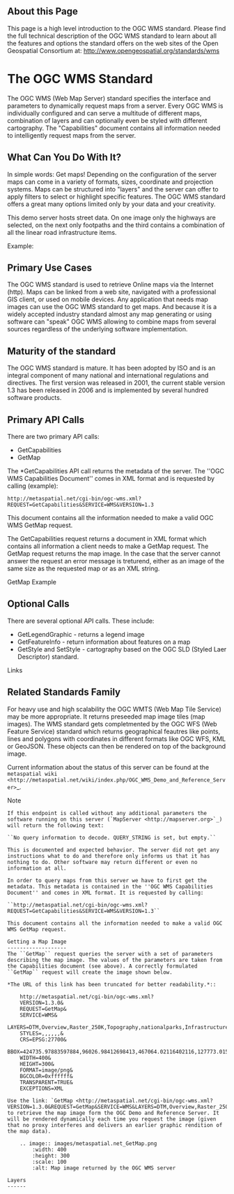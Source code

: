 About this Page
---------------

This page is a high level introduction to the OGC WMS standard. Please find the full technical description of the OGC WMS standard to learn about all the features and options the standard offers on the web sites of the Open Geospatial Consortium at: http://www.opengeospatial.org/standards/wms 

The OGC WMS Standard 
====================

The OGC WMS (Web Map Server) standard specifies the interface and parameters to dynamically request maps from a server. Every OGC WMS is individually configured and can serve a multitude of different maps, combination of layers and can optionally even be styled with different cartography. The "Capabilities" document contains all information needed to intelligently request maps from the server. 

What Can You Do With It?
------------------------

In simple words: Get maps! Depending on the configuration of the server maps can come in a variety of formats, sizes, coordinate and projection systems. Maps can be structured into "layers" and the server can offer to apply filters to select or highlight specific features. The OGC WMS standard offers a great many options limited only by your data and your creativity. 

This demo server hosts street data. On one image only the highways are selected, on the next only footpaths and the third contains a combination of all the linear road infrastructure items. 

Example: 

Primary Use Cases
-----------------

The OGC WMS standard is used to retrieve Online maps via the Internet (http). Maps can be linked from a web site, navigated with a professional GIS client, or used on mobile devices. Any application that needs map images can use the OGC WMS standard to get maps. And because it is a widely accepted industry standard almost any map generating or using software can "speak" OGC WMS allowing to combine maps from several sources regardless of the underlying software implementation. 

Maturity of the standard
------------------------

The OGC WMS standard is mature. It has been adopted by ISO and is an integral component of many national and international regulations and directives. The first version was released in 2001, the current stable version 1.3 has been released in 2006 and is implemented by several hundred software products. 

Primary API Calls
-----------------

There are two primary API calls: 
- GetCapabilities
- GetMap

The *GetCapabilities API call returns the metadata of the server. The ''OGC WMS Capabilities Document'' comes in XML format and is requested by calling (example): 

``http://metaspatial.net/cgi-bin/ogc-wms.xml?REQUEST=GetCapabilities&SERVICE=WMS&VERSION=1.3``

This document contains all the information needed to make a valid OGC WMS GetMap request.

The GetCapabilities request returns a document in XML format which contains all information a client needs to make a GetMap request. The GetMap request returns the map image. In the case that the server cannot answer the request an error message is treturend, either as an image of the same size as the requested map or as an XML string. 

GetMap Example


Optional Calls
--------------

There are several optional API calls. These include:
- GetLegendGraphic - returns a legend image
- GetFeatureInfo - return information about features on a map
- GetStyle and SetStyle -  cartography based on the OGC SLD (Styled Laer Descriptor) standard. 



Links

Related Standards Family
------------------------

For heavy use and high scalability the OGC WMTS (Web Map Tile Service) may be more appropriate. It returns preseeded map image tiles (map images). The WMS standard gets completmented by the OGC WFS (Web Feature Service) standard which returns geographical feautres like points, lines and polygons with coordinates in different formats like OGC WFS, KML or GeoJSON. These objects can then be rendered on top of the background image. 




Current information about the status of this server can be found at the `metaspatial wiki <http://metaspatial.net/wiki/index.php/OGC_WMS_Demo_and_Reference_Server>`_.


Note
~~~~
If this endpoint is called without any additional parameters the software running on this server (`MapServer <http://mapserver.org>`_) will return the following text: 

``No query information to decode. QUERY_STRING is set, but empty.``

This is documented and expected behavior. The server did not get any instructions what to do and therefore only informs us that it has nothing to do. Other software may return different or even no information at all.

In order to query maps from this server we have to first get the metadata. This metadata is contained in the ''OGC WMS Capabilities Document'' and comes in XML format. It is requested by calling: 

``http://metaspatial.net/cgi-bin/ogc-wms.xml?REQUEST=GetCapabilities&SERVICE=WMS&VERSION=1.3``

This document contains all the information needed to make a valid OGC WMS GetMap request.

Getting a Map Image
-------------------
The ``GetMap`` request queries the server with a set of parameters describing the map image. The values of the parameters are taken from the Capabilities document (see above). A correctly formulated ``GetMap`` request will create the image shown below. 

*The URL of this link has been truncated for better readability.*::

	http://metaspatial.net/cgi-bin/ogc-wms.xml?
	VERSION=1.3.0&
	REQUEST=GetMap&
	SERVICE=WMS&
	LAYERS=DTM,Overview,Raster_250K,Topography,nationalparks,Infrastructure,Places&
	STYLES=,,,,,,&
	CRS=EPSG:27700&
	BBOX=424735.97883597884,96026.98412698413,467064.02116402116,127773.01587301587&
	WIDTH=400&
	HEIGHT=300&
	FORMAT=image/png&
	BGCOLOR=0xffffff&
	TRANSPARENT=TRUE&
	EXCEPTIONS=XML

Use the link: `GetMap <http://metaspatial.net/cgi-bin/ogc-wms.xml?VERSION=1.3.0&REQUEST=GetMap&SERVICE=WMS&LAYERS=DTM,Overview,Raster_250K,Topography,nationalparks,Infrastructure,Places&STYLES=,,,,,,&CRS=EPSG:27700&BBOX=424735.97883597884,96026.98412698413,467064.02116402116,127773.01587301587&WIDTH=400&HEIGHT=300&FORMAT=image/png&BGCOLOR=0xffffff&TRANSPARENT=TRUE&EXCEPTIONS=XML>`_ to retrieve the map image form the OGC Demo and Reference Server. It will be rendered dynamically each time you request the image (given that no proxy interferes and delivers an earlier graphic rendition of the map data).

	.. image:: images/metaspatial.net_GetMap.png
		:width: 400
		:height: 300
		:scale: 100
		:alt: Map image returned by the OGC WMS server

Layers
------

